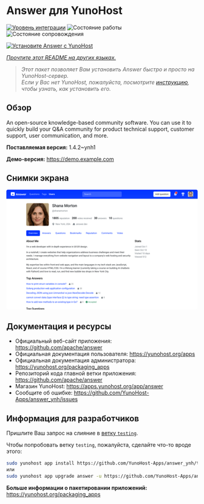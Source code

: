 <!--
Важно: этот README был автоматически сгенерирован <https://github.com/YunoHost/apps/tree/master/tools/readme_generator>
Он НЕ ДОЛЖЕН редактироваться вручную.
-->

# Answer для YunoHost

[![Уровень интеграции](https://apps.yunohost.org/badge/integration/answer)](https://ci-apps.yunohost.org/ci/apps/answer/)
![Состояние работы](https://apps.yunohost.org/badge/state/answer)
![Состояние сопровождения](https://apps.yunohost.org/badge/maintained/answer)

[![Установите Answer с YunoHost](https://install-app.yunohost.org/install-with-yunohost.svg)](https://install-app.yunohost.org/?app=answer)

*[Прочтите этот README на других языках.](./ALL_README.md)*

> *Этот пакет позволяет Вам установить Answer быстро и просто на YunoHost-сервер.*  
> *Если у Вас нет YunoHost, пожалуйста, посмотрите [инструкцию](https://yunohost.org/install), чтобы узнать, как установить его.*

## Обзор

An open-source knowledge-based community software. You can use it to quickly build your Q&A community for product technical support, customer support, user communication, and more.


**Поставляемая версия:** 1.4.2~ynh1

**Демо-версия:** <https://demo.example.com>

## Снимки экрана

![Снимок экрана Answer](./doc/screenshots/screenshot.png)

## Документация и ресурсы

- Официальный веб-сайт приложения: <https://github.com/apache/answer>
- Официальная документация пользователя: <https://yunohost.org/apps>
- Официальная документация администратора: <https://yunohost.org/packaging_apps>
- Репозиторий кода главной ветки приложения: <https://github.com/apache/answer>
- Магазин YunoHost: <https://apps.yunohost.org/app/answer>
- Сообщите об ошибке: <https://github.com/YunoHost-Apps/answer_ynh/issues>

## Информация для разработчиков

Пришлите Ваш запрос на слияние в [ветку `testing`](https://github.com/YunoHost-Apps/answer_ynh/tree/testing).

Чтобы попробовать ветку `testing`, пожалуйста, сделайте что-то вроде этого:

```bash
sudo yunohost app install https://github.com/YunoHost-Apps/answer_ynh/tree/testing --debug
или
sudo yunohost app upgrade answer -u https://github.com/YunoHost-Apps/answer_ynh/tree/testing --debug
```

**Больше информации о пакетировании приложений:** <https://yunohost.org/packaging_apps>
